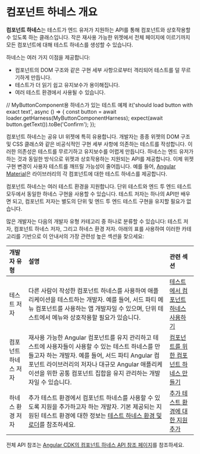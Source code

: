 # 컴포넌트 하네스 개요

<strong>컴포넌트 하네스</strong>는 테스트가 엔드 유저가 지원하는 API를 통해 컴포넌트와 상호작용할 수 있도록 하는 클래스입니다. 작은 재사용 가능한 위젯에서 전체 페이지에 이르기까지 모든 컴포넌트에 대해 테스트 하네스를 생성할 수 있습니다.

하네스는 여러 가지 이점을 제공합니다:
- 컴포넌트의 DOM 구조와 같은 구현 세부 사항으로부터 격리되어 테스트를 덜 무르기하게 만듭니다.
- 테스트가 더 읽기 쉽고 유지보수가 용이해집니다.
- 여러 테스트 환경에서 사용될 수 있습니다.

<docs-code language="typescript">
// MyButtonComponent용 하네스가 있는 테스트 예제
it('should load button with exact text', async () => {
  const button = await loader.getHarness(MyButtonComponentHarness);
  expect(await button.getText()).toBe('Confirm');
});
</docs-code>

컴포넌트 하네스는 공유 UI 위젯에 특히 유용합니다. 개발자는 종종 위젯의 DOM 구조 및 CSS 클래스와 같은 비공식적인 구현 세부 사항에 의존하는 테스트를 작성합니다. 이러한 의존성은 테스트를 무르기하고 유지보수를 어렵게 만듭니다. 하네스는 엔드 유저가 하는 것과 동일한 방식으로 위젯과 상호작용하는 지원되는 API를 제공합니다. 이제 위젯 구현 변경이 사용자 테스트를 깨뜨릴 가능성이 줄어듭니다. 예를 들어, [Angular Material](https://material.angular.io/components/categories)은 라이브러리의 각 컴포넌트에 대한 테스트 하네스를 제공합니다.

컴포넌트 하네스는 여러 테스트 환경을 지원합니다. 단위 테스트와 엔드 투 엔드 테스트 모두에서 동일한 하네스 구현을 사용할 수 있습니다. 테스트 저자는 하나의 API만 배우면 되고, 컴포넌트 저자는 별도의 단위 및 엔드 투 엔드 테스트 구현을 유지할 필요가 없습니다.

많은 개발자는 다음의 개발자 유형 카테고리 중 하나로 분류할 수 있습니다: 테스트 저자, 컴포넌트 하네스 저자, 그리고 하네스 환경 저자. 아래의 표를 사용하여 이러한 카테고리를 기반으로 이 안내서의 가장 관련성 높은 섹션을 찾으세요:

| 개발자 유형                | 설명                  | 관련 섹션              |
|:---                       | :---                 | :---                  |
| 테스트 저자                | 다른 사람이 작성한 컴포넌트 하네스를 사용하여 애플리케이션을 테스트하는 개발자. 예를 들어, 서드 파티 메뉴 컴포넌트를 사용하는 앱 개발자일 수 있으며, 단위 테스트에서 메뉴와 상호작용할 필요가 있습니다. | [테스트에서 컴포넌트 하네스 사용하기](guide/testing/using-component-harnesses) |
| 컴포넌트 하네스 저자      | 재사용 가능한 Angular 컴포넌트를 유지 관리하고 테스트에 사용자들이 사용할 수 있는 테스트 하네스를 만들고자 하는 개발자. 예를 들어, 서드 파티 Angular 컴포넌트 라이브러리의 저자나 대규모 Angular 애플리케이션을 위한 공통 컴포넌트 집합을 유지 관리하는 개발자일 수 있습니다. | [컴포넌트를 위한 컴포넌트 하네스 만들기](guide/testing/creating-component-harnesses) |
| 하네스 환경 저자          | 추가 테스트 환경에서 컴포넌트 하네스를 사용할 수 있도록 지원을 추가하고자 하는 개발자. 기본 제공되는 지원된 테스트 환경에 대한 정보는 [테스트 하네스 환경 및 로더](guide/testing/using-component-harnesses#test-harness-environments-and-loaders)를 참조하세요. | [추가 테스트 환경에 대한 지원 추가](guide/testing/component-harnesses-testing-environments) |

전체 API 참조는 [Angular CDK의 컴포넌트 하네스 API 참조 페이지](https://material.angular.io/cdk/testing/api)를 참조하세요.
